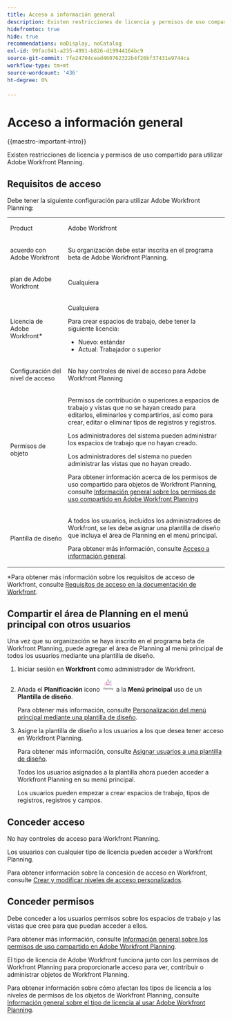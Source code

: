 ```yaml
---
title: Acceso a información general
description: Existen restricciones de licencia y permisos de uso compartido para utilizar Adobe Workfront Planning.
hidefromtoc: true
hide: true
recommendations: noDisplay, noCatalog
exl-id: 99fac041-a235-4991-b826-d19944164bc9
source-git-commit: 7fe24704cead460762322b4f26bf37431e9744ca
workflow-type: tm+mt
source-wordcount: '436'
ht-degree: 0%

---
```


<!--update the metadata with real things when making this public; also update the description with something like this: Not all users in the organization have the same access and permissions to use Adobe Workfront Planning. This article describes the levels of access that users could have to Adobe Workfront Planning. -->
<!--update the title and the metadata title if Workfront Planning is NOT its own product - because the title is too generic for it being a Workfront capability-->

# Acceso a información general

{{maestro-important-intro}}

Existen restricciones de licencia y permisos de uso compartido para utilizar Adobe Workfront Planning.

## Requisitos de acceso

Debe tener la siguiente configuración para utilizar Adobe Workfront Planning:

<table style="table-layout:auto">
 <col>
 </col>
 <col>
 </col>
 <tbody>
    <tr>
<tr>
<td>
   <p> Product</p> </td>
   <td>
   <p> Adobe Workfront</p> </td>
  </tr>  
 <td role="rowheader"><p>acuerdo con Adobe Workfront</p></td>
   <td>
<p>Su organización debe estar inscrita en el programa beta de Adobe Workfront Planning. </p>
   </td>
  </tr>
  <tr>
   <td role="rowheader"><p>plan de Adobe Workfront</p></td>
   <td>
<p>Cualquiera</p>
   </td>
  </tr>
  <tr>
   <td role="rowheader"><p>Licencia de Adobe Workfront*</p></td>
   <td>
   <p>Cualquiera</p>
   <p>Para crear espacios de trabajo, debe tener la siguiente licencia:</p>
   <ul>
   <li>
   Nuevo: estándar
   </li>
   <li>
   Actual: Trabajador o superior
   </li>
   </ul>
  </td>
  </tr>
  <tr>
   <td role="rowheader"><p>Configuración del nivel de acceso</p></td>
   <td> <p>No hay controles de nivel de acceso para Adobe Workfront Planning</p>  
</td>
  </tr>
<tr>
   <td role="rowheader"><p>Permisos de objeto</p></td>
   <td>
   <p>Permisos de contribución o superiores a espacios de trabajo y vistas que no se hayan creado para editarlos, eliminarlos y compartirlos, así como para crear, editar o eliminar tipos de registros y registros.</p>
    <p>Los administradores del sistema pueden administrar los espacios de trabajo que no hayan creado. </p>
    <p>Los administradores del sistema no pueden administrar las vistas que no hayan creado. </p>
   <p>Para obtener información acerca de los permisos de uso compartido para objetos de Workfront Planning, consulte  
   <a href="../access/sharing-permissions-overview.md">Información general sobre los permisos de uso compartido en Adobe Workfront Planning</a> 
  </td>
  </tr>
<tr>
   <td role="rowheader"><p>Plantilla de diseño</p></td>
   <td> <p>A todos los usuarios, incluidos los administradores de Workfront, se les debe asignar una plantilla de diseño que incluya el área de Planning en el menú principal. </p> <p>Para obtener más información, consulte <a href="/help/quicksilver/maestro/access/access-overview.md">Acceso a información general</a>. </p>  
</td>
  </tr>
 </tbody>
</table>

*Para obtener más información sobre los requisitos de acceso de Workfront, consulte [Requisitos de acceso en la documentación de Workfront](/help/quicksilver/administration-and-setup/add-users/access-levels-and-object-permissions/access-level-requirements-in-documentation.md).


## Compartir el área de Planning en el menú principal con otros usuarios

<!--First, contact your account manager to obtain access to the current Workfront Planning closed beta program.-->

Una vez que su organización se haya inscrito en el programa beta de Workfront Planning, puede agregar el área de Planning al menú principal de todos los usuarios mediante una plantilla de diseño.

1. Iniciar sesión en **Workfront** como administrador de Workfront.

1. Añada el **Planificación** icono ![](assets/maestro-icon.png) a la **Menú principal** uso de un **Plantilla de diseño**.

   Para obtener más información, consulte [Personalización del menú principal mediante una plantilla de diseño](../../administration-and-setup/customize-workfront/use-layout-templates/customize-main-menu.md).

1. Asigne la plantilla de diseño a los usuarios a los que desea tener acceso en Workfront Planning.

   Para obtener más información, consulte [Asignar usuarios a una plantilla de diseño](../../administration-and-setup/customize-workfront/use-layout-templates/assign-users-to-layout-template.md).

   Todos los usuarios asignados a la plantilla ahora pueden acceder a Workfront Planning en su menú principal.

   Los usuarios pueden empezar a crear espacios de trabajo, tipos de registros, registros y campos.

## Conceder acceso

No hay controles de acceso para Workfront Planning.

Los usuarios con cualquier tipo de licencia pueden acceder a Workfront Planning.

Para obtener información sobre la concesión de acceso en Workfront, consulte [Crear y modificar niveles de acceso personalizados](/help/quicksilver/administration-and-setup/add-users/configure-and-grant-access/create-modify-access-levels.md).

## Conceder permisos

Debe conceder a los usuarios permisos sobre los espacios de trabajo y las vistas que cree para que puedan acceder a ellos.

Para obtener más información, consulte [Información general sobre los permisos de uso compartido en Adobe Workfront Planning](/help/quicksilver/maestro/access/sharing-permissions-overview.md).

El tipo de licencia de Adobe Workfront funciona junto con los permisos de Workfront Planning para proporcionarle acceso para ver, contribuir o administrar objetos de Workfront Planning.

Para obtener información sobre cómo afectan los tipos de licencia a los niveles de permisos de los objetos de Workfront Planning, consulte [Información general sobre el tipo de licencia al usar Adobe Workfront Planning](/help/quicksilver/maestro/access/license-type-overview.md).


